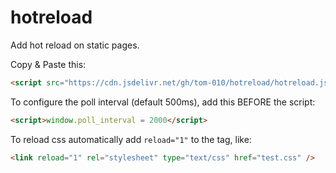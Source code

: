 hotreload
=========

Add hot reload on static pages.

Copy & Paste this:

```html
<script src="https://cdn.jsdelivr.net/gh/tom-010/hotreload/hotreload.js"></script>
```

To configure the poll interval (default 500ms), add this BEFORE the script:

```html
<script>window.poll_interval = 2000</script>
```

To reload css automatically add `reload="1"` to the tag, like:

```html
<link reload="1" rel="stylesheet" type="text/css" href="test.css" />
```
